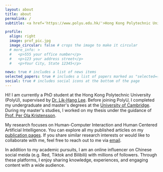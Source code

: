 ```yaml
---
layout: about
title: about
permalink: /
subtitle: <a href='https://www.polyu.edu.hk/'>Hong Kong Polytechnic University</a>. Hung Hom, Kowloon, Hong Kong.

profile:
  align: right
  image: prof_pic.jpg
  image_circular: false # crops the image to make it circular
  # more_info: >
  #   <p>555 your office number</p>
  #   <p>123 your address street</p>
  #   <p>Your City, State 12345</p>

news: true # includes a list of news items
selected_papers: true # includes a list of papers marked as "selected={true}"
social: true # includes social icons at the bottom of the page
---
```


Hi! I am currently a PhD student at the Hong Kong Polytechnic University (PolyU), supervised by [Dr. Lik-Hang Lee](https://www.lhlee.com/). Before joining PolyU, I completed my undergraduate and master's degrees at the [University of Cambridge](https://www.cam.ac.uk/). During my master's studies, I worked on my thesis under the guidance of [Prof. Per Ola Kristensson](https://pokristensson.com/). 

My research focuses on Human-Computer Interaction and Human Centered Artificial Intelligence. You can explore all my published articles on my [publication pages](/JingyaoZheng.github.io/publications). If you share similar research interests or would like to collaborate with me, feel free to reach out to me via [email](info@jyzheng.com).

In addition to my academic pursuits, I am an online influencer on Chinese social meida (e.g. Red, Tiktok and Bilibili) with millions of followers. Through these platforms, I enjoy sharing knowledge, experiences, and engaging content with a wide audience.
